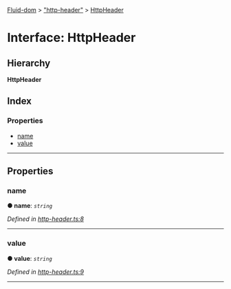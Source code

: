 [Fluid-dom](../README.md) > ["http-header"](../modules/_http_header_.md) > [HttpHeader](../interfaces/_http_header_.httpheader.md)

# Interface: HttpHeader

## Hierarchy

**HttpHeader**

## Index

### Properties

* [name](_http_header_.httpheader.md#name)
* [value](_http_header_.httpheader.md#value)

---

## Properties

<a id="name"></a>

###  name

**● name**: *`string`*

*Defined in [http-header.ts:8](https://github.com/WazzaMo/fluid-dom/blob/0ae4ee4/src/http-header.ts#L8)*

___
<a id="value"></a>

###  value

**● value**: *`string`*

*Defined in [http-header.ts:9](https://github.com/WazzaMo/fluid-dom/blob/0ae4ee4/src/http-header.ts#L9)*

___

